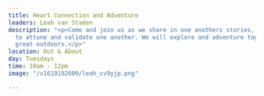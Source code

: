 ```yaml
---
title: Heart Connection and Adventure
leaders: Leah van Staden
description: "<p>Come and join us as we share in one anothers stories, as we learn
  to attune and validate one another. We will explore and adventure together in the
  great outdoors.</p>"
location: Out & About
day: Tuesdays
time: 10am - 12pm
image: "/v1619192609/leah_cv9yjp.png"

---
```

